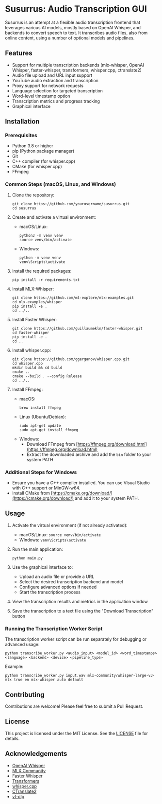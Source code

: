# Susurrus: Audio Transcription GUI

Susurrus is an attempt at a flexible audio transcription frontend that leverages various AI models, mostly based on OpenAI Whisper, and backends to convert speech to text. It transcribes audio files, also from online content, using a number of optional models and pipelines. 

## Features

- Support for multiple transcription backends (mlx-whisper, OpenAI Whisper, faster-whisper, transformers, whisper.cpp, ctranslate2)
- Audio file upload and URL input support
- YouTube audio extraction and transcription
- Proxy support for network requests
- Language selection for targeted transcription
- Word-level timestamp option
- Transcription metrics and progress tracking
- Graphical interface

## Installation

### Prerequisites

- Python 3.8 or higher
- pip (Python package manager)
- Git
- C++ compiler (for whisper.cpp)
- CMake (for whisper.cpp)
- FFmpeg

### Common Steps (macOS, Linux, and Windows)

1. Clone the repository:
   ```
   git clone https://github.com/yourusername/susurrus.git
   cd susurrus
   ```

2. Create and activate a virtual environment:
   - macOS/Linux:
     ```
     python3 -m venv venv
     source venv/bin/activate
     ```
   - Windows:
     ```
     python -m venv venv
     venv\Scripts\activate
     ```

3. Install the required packages:
   ```
   pip install -r requirements.txt
   ```

4. Install MLX-Whisper:
   ```
   git clone https://github.com/ml-explore/mlx-examples.git
   cd mlx-examples/whisper
   pip install -e .
   cd ../..
   ```

5. Install Faster Whisper:
   ```
   git clone https://github.com/guillaumekln/faster-whisper.git
   cd faster-whisper
   pip install -e .
   cd ..
   ```

6. Install whisper.cpp:
   ```
   git clone https://github.com/ggerganov/whisper.cpp.git
   cd whisper.cpp
   mkdir build && cd build
   cmake ..
   cmake --build . --config Release
   cd ../..
   ```

7. Install FFmpeg:
   - macOS:
     ```
     brew install ffmpeg
     ```
   - Linux (Ubuntu/Debian):
     ```
     sudo apt-get update
     sudo apt-get install ffmpeg
     ```
   - Windows:
     - Download FFmpeg from [https://ffmpeg.org/download.html](https://ffmpeg.org/download.html)
     - Extract the downloaded archive and add the `bin` folder to your system PATH

### Additional Steps for Windows

- Ensure you have a C++ compiler installed. You can use Visual Studio with C++ support or MinGW-w64.
- Install CMake from [https://cmake.org/download/](https://cmake.org/download/) and add it to your system PATH.

## Usage

1. Activate the virtual environment (if not already activated):
   - macOS/Linux: `source venv/bin/activate`
   - Windows: `venv\Scripts\activate`

2. Run the main application:
   ```
   python main.py
   ```

3. Use the graphical interface to:
   - Upload an audio file or provide a URL
   - Select the desired transcription backend and model
   - Configure advanced options if needed
   - Start the transcription process

4. View the transcription results and metrics in the application window

5. Save the transcription to a text file using the "Download Transcription" button

### Running the Transcription Worker Script

The transcription worker script can be run separately for debugging or advanced usage:

```
python transcribe_worker.py <audio_input> <model_id> <word_timestamps> <language> <backend> <device> <pipeline_type>
```

Example:
```
python transcribe_worker.py input.wav mlx-community/whisper-large-v3-mlx true en mlx-whisper auto default
```

## Contributing

Contributions are welcome! Please feel free to submit a Pull Request.

## License

This project is licensed under the MIT License. See the [LICENSE](LICENSE) file for details.

## Acknowledgements

- [OpenAI Whisper](https://github.com/openai/whisper)
- [MLX Community](https://github.com/ml-explore/mlx-examples)
- [Faster Whisper](https://github.com/guillaumekln/faster-whisper)
- [Transformers](https://github.com/huggingface/transformers)
- [whisper.cpp](https://github.com/ggerganov/whisper.cpp)
- [CTranslate2](https://github.com/OpenNMT/CTranslate2)
- [yt-dlp](https://github.com/yt-dlp/yt-dlp)
